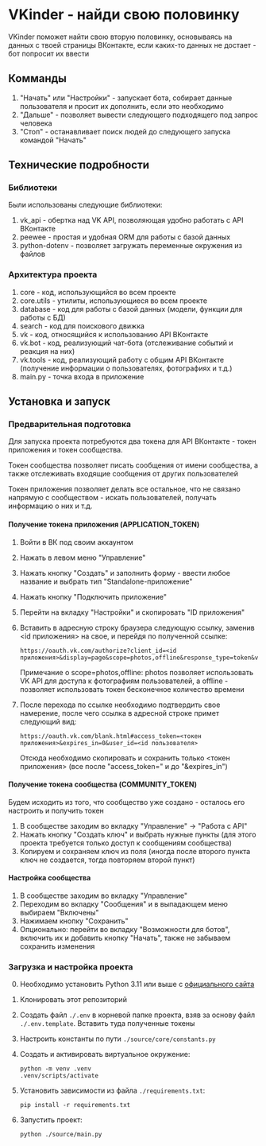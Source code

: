 # VKinder - найди свою половинку

VKinder поможет найти свою вторую половинку, основываясь на данных с твоей страницы ВКонтакте, если каких-то данных не достает - бот попросит их ввести

## Комманды

1. "Начать" или "Настройки" - запускает бота, собирает данные пользователя и просит их дополнить, если это необходимо
2. "Дальше" - позволяет вывести следующего подходящего под запрос человека
3. "Стоп" - останавливает поиск людей до следующего запуска командой "Начать"

## Технические подробности

### Библиотеки

Были использованы следующие библиотеки:

1. vk_api - обертка над VK API, позволяющая удобно работать с API ВКонтакте
2. peewee - простая и удобная ORM для работы с базой данных
3. python-dotenv - позволяет загружать переменные окружения из файлов

### Архитектура проекта

1. core - код, использующийся во всем проекте
2. core.utils - утилиты, использующиеся во всем проекте
3. database - код для работы с базой данных (модели, функции для работы с БД)
4. search - код для поискового движка
5. vk - код, относящийся к использованию API ВКонтакте
6. vk.bot - код, реализующий чат-бота (отслеживание событий и реакция на них)
7. vk.tools - код, реализующий работу с общим API ВКонтакте (получение информации о пользователях, фотографиях и т.д.)
8. main.py - точка входа в приложение

## Установка и запуск

### Предварительная подготовка

Для запуска проекта потребуются два токена для API ВКонтакте - токен приложения и токен сообщества.

Токен сообщества позволяет писать сообщения от имени сообщества, а также отслеживать входящие сообщения от других пользователей

Токен приложения позволяет делать все остальное, что не связано напрямую с сообществом - искать пользователей, получать информацию о них и т.д.

#### Получение токена приложения (APPLICATION_TOKEN)

1. Войти в ВК под своим аккаунтом
2. Нажать в левом меню "Управление"
3. Нажать кнопку "Создать" и заполнить форму - ввести любое название и выбрать тип "Standalone-приложение"
4. Нажать кнопку "Подключить приложение"
5. Перейти на вкладку "Настройки" и скопировать "ID приложения"
6. Вставить в адресную строку браузера следующую ссылку, заменив <id приложения> на свое, и перейдя по полученной ссылке:

    ```
    https://oauth.vk.com/authorize?client_id=<id приложения>&display=page&scope=photos,offline&response_type=token&v=5.131
    ```

    Примечание о scope=photos,offline: photos позволяет использовать VK API для доступа к фотографиям пользователей, а offline - позволяет использовать токен бесконечное количество времени

7. После перехода по ссылке необходимо подтвердить свое намерение, после чего ссылка в адресной строке примет следующий вид:

    ```
    https://oauth.vk.com/blank.html#access_token=<токен приложения>&expires_in=0&user_id=<id пользователя>
    ```

    Отсюда необходимо скопировать и сохранить только <токен приложения> (все после "access_token=" и до "&expires_in")

#### Получение токена сообщества (COMMUNITY_TOKEN)

Будем исходить из того, что сообщество уже создано - осталось его настроить и получить токен

1. В сообществе заходим во вкладку "Управление" -> "Работа с API"
2. Нажать кнопку "Создать ключ" и выбрать нужные пункты (для этого проекта требуется только доступ к сообщениям сообщества)
3. Копируем и сохраняем ключ из поля (иногда после второго пункта ключ не создается, тогда повторяем второй пункт)

#### Настройка сообщества

1. В сообществе заходим во вкладку "Управление"
2. Переходим во вкладку "Сообщения" и в выпадающем меню выбираем "Включены"
3. Нажимаем кнопку "Сохранить"
4. Опционально: перейти во вкладку "Возможности для ботов", включить их и добавить кнопку "Начать", также не забываем сохранить изменения

### Загрузка и настройка проекта

0. Необходимо установить Python 3.11 или выше с [официального сайта](https://www.python.org/)
1. Клонировать этот репозиторий
2. Создать файл `./.env` в корневой папке проекта, взяв за основу файл `./.env.template`. Вставить туда полученные токены
3. Настроить константы по пути `./source/core/constants.py`
4. Создать и активировать виртуальное окружение:

    ```
    python -m venv .venv
    .venv/scripts/activate
    ```

5. Установить зависимости из файла `./requirements.txt`:

    ```
    pip install -r requirements.txt
    ```

6. Запустить проект:

    ```
    python ./source/main.py
    ```
